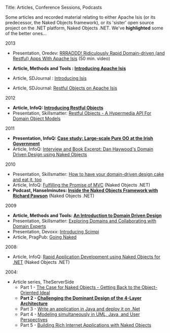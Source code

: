 Title: Articles, Conference Sessions, Podcasts

Some articles and recorded material relating to either Apache Isis (or its predecessor, the Naked Objects framework), or its 'sister' open source project on the .NET platform, Naked Objects .NET.  We've **highlighted** some of the better ones...

2013

* Presentation, Oredev: [RRRADDD! Ridiculously Rapid Domain-driven (and Restful) Apps With Apache Isis](http://oredev.org/2013/wed-fri-conference/rrraddd-ridiculously-rapid-domain-driven-and-restful-apps-with-apache-isis)  (50 min. video)

* **Article, Methods and Tools : [Introducing Apache Isis](http://www.methodsandtools.com/PDF/mt201302.pdf)**
* Article, SDJournal : [Introducing Isis](http://sdjournal.org/software-developers-journal-open-012013-2/)
* Article, SDJournal: [Restful Objects on Apache Isis](http://sdjournal.org/software-developers-journal-open-012013-2/)

2012

* **Article, InfoQ: [Introducing Restful Objects](http://www.infoq.com/articles/Intro_Restful_Objects)**
* Presentation, Skillsmatter: [Restful Objects - A Hypermedia API For Domain Object Models](http://skillsmatter.com/podcast/java-jee/restful-objects)

2011

* **Presentation, InfoQ: [Case study: Large-scale Pure OO at the Irish Government](http://www.infoq.com/presentations/Large-scale-Pure-OO-Irish-Government)**
* Article, InfoQ: [Interview and Book Excerpt: Dan Haywood's Domain Driven Design using Naked Objects](http://www.infoq.com/articles/haywood-ddd-no)

2010

* Presentation, Skillsmatter: [How to have your domain-driven design cake and eat it, too](http://skillsmatter.com/podcast/java-jee/have-your-ddd-cake-eat-it-too)
* Article, InfoQ: [Fulfilling the Promise of MVC](http://www.infoq.com/articles/Nacked-MVC) (Naked Objects .NET)
* **Podcast, Hanselminutes: [Inside the Naked Objects Framework with Richard Pawson](http://www.hanselman.com/blog/HanselminutesPodcast233InsideTheNakedObjectsFrameworkWithRichardPawson.aspx)** (Naked Objects .NET)

2009

* **Article, Methods and Tools: [An Introduction to Domain Driven Design](http://www.methodsandtools.com/archive/archive.php?id=97)**
* Presentation, Skillsmatter: [Exploring Domains and Collaborating with Domain Experts](http://skillsmatter.com/podcast/design-architecture/exploring-domains-and-collaborating-with-domain-experts)
* Presentation, Devoxx: [Introducing Scimpi](http://www.parleys.com/#id=1671&st=5)
* Article, PragPub: [Going Naked](http://pragprog.com/magazines/2009-12)

2008:

* Article, InfoQ: [Rapid Application Development using Naked Objects for .NET](http://www.infoq.com/articles/RAD-Naked-Objects) (Naked Objects .NET)

2004:

* Article series, TheServerSide
  * Part 1 - [The Case for Naked Objects - Getting Back to the Object-Oriented Ideal](http://www.theserverside.com/news/1365562/Part-1-The-Case-for-Naked-Objects-Getting-Back-to-the-Object-Oriented-Ideal)
  * **Part 2 - [Challenging the Dominant Design of the 4-Layer Architecture](http://www.theserverside.com/news/1365568/Part-2-Challenging-the-Dominant-Design-of-the-4-Layer-Architecture)**
  * Part 3 - [Write an application in Java and deploy it on .Net](http://www.theserverside.com/news/1365570/Part-3-Write-an-application-in-Java-and-deploy-it-on-Net)
  * Part 4 - [Modeling simultaneously in UML, Java, and User Perspectives](http://www.theserverside.com/news/1366868/Part-4-Modeling-simultaneously-in-UML-Java-and-User-Perspectives)
  * Part 5 - [Building Rich Internet Applications with Naked Objects](http://www.theserverside.com/news/1366871/Part-5-Building-Rich-Internet-Applications-with-Naked-Objects)
